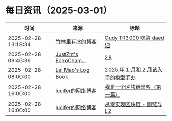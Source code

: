 ﻿# 每日资讯（2025-03-01）

|时间|来源|标题|
|---|---|---|
|2025-02-28 13:18:34|[竹林里有冰的博客](https://zhul.in/rss.xml)|[Cudy TR3000 吃鹅 daed 记](https://zhul.in/2025/02/28/cudy-tr3000-daed-install-record/)|
|2025-02-28 09:46:36|[JustZht's EchoCham...](https://www.justzht.com/rss/)|[28](https://www.justzht.com/28/)|
|2025-02-28 08:00:00|[Lei Mao's Log Book](https://leimao.github.io/atom.xml)|[2025 年 1 月和 2 月该入手的模型手办](https://leimao.github.io/essay/2025%E5%B9%B41%E6%9C%88%E5%92%8C2%E6%9C%88%E8%AF%A5%E5%85%A5%E6%89%8B%E7%9A%84%E6%A8%A1%E5%9E%8B%E6%89%8B%E5%8A%9E/)|
|2025-02-28 16:00:00|[lucifer的网络博客](https://lucifer.ren/blog/atom.xml)|[我是一个区块链黑客（第一篇）](https://lucifer.ren/blog/2025/03/01/web3-hacker-1/)|
|2025-02-28 16:00:00|[lucifer的网络博客](https://lucifer.ren/blog/atom.xml)|[从零实现区块链 - 侧链与L2](https://lucifer.ren/blog/2025/03/01/web3-l2-from-zero/)|
